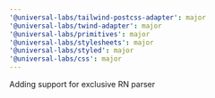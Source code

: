 ```yaml
---
'@universal-labs/tailwind-postcss-adapter': major
'@universal-labs/twind-adapter': major
'@universal-labs/primitives': major
'@universal-labs/stylesheets': major
'@universal-labs/styled': major
'@universal-labs/css': major
---
```


Adding support for exclusive RN parser
